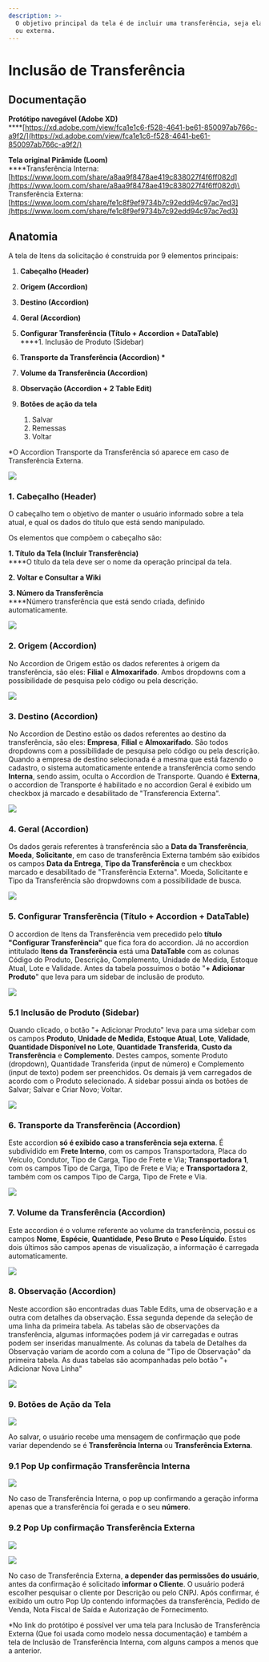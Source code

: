 ```yaml
---
description: >-
  O objetivo principal da tela é de incluir uma transferência, seja ela interna
  ou externa.
---
```


# Inclusão de Transferência

## Documentação

**Protótipo navegável (Adobe XD)**\
****[https://xd.adobe.com/view/fca1e1c6-f528-4641-be61-850097ab766c-a9f2/](https://xd.adobe.com/view/fca1e1c6-f528-4641-be61-850097ab766c-a9f2/)

**Tela original Pirâmide (Loom)**\
****Transferência Interna: [https://www.loom.com/share/a8aa9f8478ae419c838027f4f6ff082d](https://www.loom.com/share/a8aa9f8478ae419c838027f4f6ff082d)\
Transferência Externa: [https://www.loom.com/share/fe1c8f9ef9734b7c92edd94c97ac7ed3](https://www.loom.com/share/fe1c8f9ef9734b7c92edd94c97ac7ed3)

## Anatomia

A tela de Itens da solicitação é construída por 9 elementos principais:

1. **Cabeçalho (Header)**
2. **Origem (Accordion)**
3. **Destino (Accordion)**
4. **Geral (Accordion)**
5. **Configurar Transferência (Título + Accordion + DataTable)**\
   ****1. Inclusão de Produto (Sidebar)&#x20;
6. **Transporte da Transferência (Accordion) \***
7. **Volume da Transferência (Accordion)**
8. **Observação (Accordion + 2 Table Edit)**
9.  **Botões de ação da tela**

    1. Salvar&#x20;
    2. Remessas
    3. Voltar



\*O Accordion Transporte da Transferência só aparece em caso de Transferência Externa.

![](<../../../.gitbook/assets/image (57).png>)

### 1. Cabeçalho (Header)

O cabeçalho tem o objetivo de manter o usuário informado sobre a tela atual, e qual os dados do título que está sendo manipulado.

Os elementos que compõem o cabeçalho são:

**1. Título da Tela (Incluir Transferência)**\
****O título da tela deve ser o nome da operação principal da tela.

**2. Voltar e Consultar a Wiki**

**3. Número da Transferência**\
****Número transferência que está sendo criada, definido automaticamente.&#x20;

![](<../../../.gitbook/assets/image (171).png>)

### 2. Origem (Accordion)

No Accordion de Origem estão os dados referentes à origem da transferência, são eles: **Filial** e **Almoxarifado**. Ambos dropdowns com a possibilidade de pesquisa pelo código ou pela descrição.

![](<../../../.gitbook/assets/image (80).png>)

### 3. Destino (Accordion)

No Accordion de Destino estão os dados referentes ao destino da transferência, são eles: **Empresa**, **Filial** e **Almoxarifado**. São todos dropdowns com a possibilidade de pesquisa pelo código ou pela descrição. Quando a empresa de destino selecionada é a mesma que está fazendo o cadastro, o sistema automaticamente entende a transferência como sendo **Interna**, sendo assim, oculta o Accordion de Transporte. Quando é **Externa**, o accordion de Transporte é habilitado e no accordion Geral é exibido um checkbox já marcado e desabilitado de "Transferencia Externa".&#x20;

![](<../../../.gitbook/assets/image (14).png>)

### 4. Geral (Accordion)

Os dados gerais referentes à transferência são a **Data da Transferência**, **Moeda**, **Solicitante**, em caso de transferência Externa também são exibidos os campos **Data da Entrega**, **Tipo da Transferência** e um checkbox marcado e desabilitado de "Transferência Externa". Moeda, Solicitante e Tipo da Transferência são dropwdowns com a possibilidade de busca.&#x20;

![](<../../../.gitbook/assets/image (12).png>)

### 5. Configurar Transferência (Título + Accordion + DataTable)

O accordion de Itens da Transferência vem precedido pelo **título "Configurar Transferência"** que fica fora do accordion. Já no accordion intitulado **Itens da Transferência** está uma **DataTable** com as colunas Código do Produto, Descrição, Complemento, Unidade de Medida, Estoque Atual, Lote e Validade. Antes da tabela possuímos o botão "**+ Adicionar Produto**" que leva para um sidebar de inclusão de produto.&#x20;

![](<../../../.gitbook/assets/image (23).png>)

### &#x20;        5.1 Inclusão de Produto (Sidebar)

Quando clicado, o botão "+ Adicionar Produto" leva para uma sidebar com os campos **Produto**, **Unidade de Medida**, **Estoque Atual**, **Lote**, **Validade**, **Quantidade Disponível no Lote**, **Quantidade Transferida**, **Custo da Transferência** e **Complemento**. Destes campos, somente Produto (dropdown), Quantidade Transferida (input de número) e Complemento (input de texto) podem ser preenchidos. Os demais já vem carregados de acordo com o Produto selecionado. A sidebar possui ainda os botões de Salvar; Salvar e Criar Novo; Voltar.&#x20;

![](<../../../.gitbook/assets/image (154).png>)

### 6. Transporte da Transferência (Accordion)

Este accordion **só é exibido caso a transferência seja externa**. É subdividido em **Frete Interno**, com os campos Transportadora, Placa do Veículo, Condutor, Tipo de Carga, Tipo de Frete e Via; **Transportadora 1**, com os campos Tipo de Carga, Tipo de Frete e Via; e **Transportadora 2**, também com os campos Tipo de Carga, Tipo de Frete e Via.

![](<../../../.gitbook/assets/image (243).png>)

### 7. Volume da Transferência (Accordion)

Este accordion é o volume referente ao volume da transferência, possui os campos **Nome**, **Espécie**, **Quantidade**, **Peso Bruto** e **Peso Líquido**. Estes dois últimos são campos apenas de visualização, a informação é carregada automaticamente.

![](<../../../.gitbook/assets/image (4).png>)

### 8. Observação (Accordion)

Neste accordion são encontradas duas Table Edits, uma de observação e a outra com detalhes da observação. Essa segunda depende da seleção de uma linha da primeira tabela. As tabelas são de observações da transferência, algumas informações podem já vir carregadas e outras podem ser inseridas manualmente. As colunas da tabela de Detalhes da Observação variam de acordo com a coluna de "Tipo de Observação" da primeira tabela. As duas tabelas são acompanhadas pelo botão "+ Adicionar Nova Linha"

![](<../../../.gitbook/assets/image (11).png>)

### 9. Botões de Ação da Tela&#x20;

![](<../../../.gitbook/assets/image (207).png>)

Ao salvar, o usuário recebe uma mensagem de confirmação que pode variar dependendo se é **Transferência Interna** ou **Transferência Externa**.&#x20;

### &#x20;        9.1 Pop Up confirmação Transferência Interna

![](<../../../.gitbook/assets/image (43).png>)

No caso de Transferência Interna, o pop up confirmando a geração informa apenas que a transferência foi gerada e o seu **número**.

### &#x20;        9.2 Pop Up confirmação Transferência Externa

![](<../../../.gitbook/assets/image (195).png>)

![](<../../../.gitbook/assets/image (189).png>)

No caso de Transferência Externa, **a depender das permissões do usuário**, antes da confirmação é solicitado **informar o Cliente**. O usuário poderá escolher pesquisar o cliente por Descrição ou pelo CNPJ. Após confirmar, é exibido um outro Pop Up contendo informações da transferência, Pedido de Venda, Nota Fiscal de Saída e Autorização de Fornecimento.&#x20;



\*No link do protótipo é possível ver uma tela para Inclusão de Transferência Externa (Que foi usada como modelo nessa documentação) e também a tela de Inclusão de Transferência Interna, com alguns campos a menos que a anterior.&#x20;
